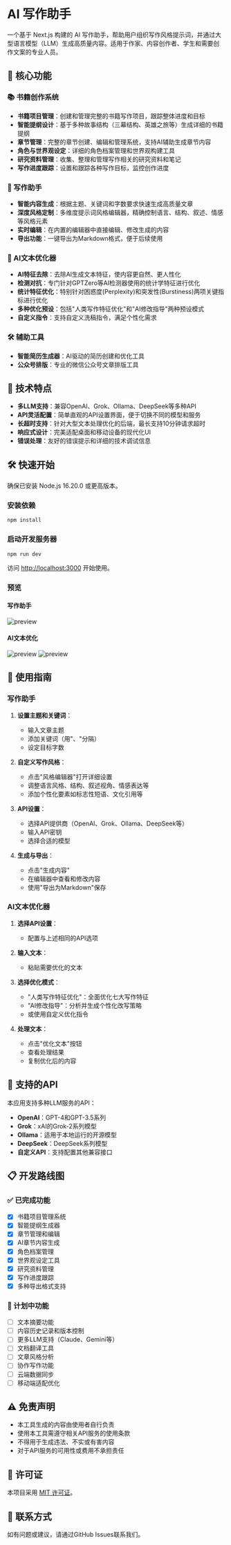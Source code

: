# AI 写作助手

一个基于 Next.js 构建的 AI 写作助手，帮助用户组织写作风格提示词，并通过大型语言模型（LLM）生成高质量内容。适用于作家、内容创作者、学生和需要创作文案的专业人员。

## 🌟 核心功能

### 📚 书籍创作系统
- **书籍项目管理**：创建和管理完整的书籍写作项目，跟踪整体进度和目标
- **智能提纲设计**：基于多种故事结构（三幕结构、英雄之旅等）生成详细的书籍提纲
- **章节管理**：完整的章节创建、编辑和管理系统，支持AI辅助生成章节内容
- **角色与世界观设定**：详细的角色档案管理和世界观构建工具
- **研究资料管理**：收集、整理和管理写作相关的研究资料和笔记
- **写作进度跟踪**：设置和跟踪各种写作目标，监控创作进度

### 📝 写作助手
- **智能内容生成**：根据主题、关键词和字数要求快速生成高质量文章
- **深度风格定制**：多维度提示词风格编辑器，精确控制语言、结构、叙述、情感等风格元素
- **实时编辑**：在内置的编辑器中直接编辑、修改生成的内容
- **导出功能**：一键导出为Markdown格式，便于后续使用

### 🔄 AI文本优化器
- **AI特征去除**：去除AI生成文本特征，使内容更自然、更人性化
- **检测对抗**：专门针对GPTZero等AI检测器使用的统计学特征进行优化
- **统计特征优化**：特别针对困惑度(Perplexity)和突发性(Burstiness)两项关键指标进行优化
- **多种优化预设**：包括"人类写作特征优化"和"AI修改指导"两种预设模式
- **自定义指令**：支持自定义洗稿指令，满足个性化需求

### 🛠️ 辅助工具
- **智能简历生成器**：AI驱动的简历创建和优化工具
- **公众号排版**：专业的微信公众号文章排版工具

## 🚀 技术特点

- **多LLM支持**：兼容OpenAI、Grok、Ollama、DeepSeek等多种API
- **API灵活配置**：简单直观的API设置界面，便于切换不同的模型和服务
- **长超时支持**：针对大型文本处理优化的后端，最长支持10分钟请求超时
- **响应式设计**：完美适配桌面和移动设备的现代化UI
- **错误处理**：友好的错误提示和详细的技术调试信息

## 🛠️ 快速开始

确保已安装 Node.js 16.20.0 或更高版本。

### 安装依赖

```bash
npm install
```

### 启动开发服务器

```bash
npm run dev
```

访问 [http://localhost:3000](http://localhost:3000) 开始使用。

### 预览
#### 写作助手
![preview](./preview/preview.jpg)
#### AI文本优化
![preview](./preview/xigao_01.png)
![preview](./preview/xigao_02.png)

## 📝 使用指南

### 写作助手

1. **设置主题和关键词**：
   - 输入文章主题
   - 添加关键词（用"、"分隔）
   - 设定目标字数

2. **自定义写作风格**：
   - 点击"风格编辑器"打开详细设置
   - 调整语言风格、结构、叙述视角、情感表达等
   - 添加个性化要素如标志性短语、文化引用等

3. **API设置**：
   - 选择API提供商（OpenAI、Grok、Ollama、DeepSeek等）
   - 输入API密钥
   - 选择合适的模型

4. **生成与导出**：
   - 点击"生成内容"
   - 在编辑器中查看和修改内容
   - 使用"导出为Markdown"保存

### AI文本优化器

1. **选择API设置**：
   - 配置与上述相同的API选项

2. **输入文本**：
   - 粘贴需要优化的文本

3. **选择优化模式**：
   - "人类写作特征优化"：全面优化七大写作特征
   - "AI修改指导"：分析并生成个性化改写策略
   - 或使用自定义优化指令

4. **处理文本**：
   - 点击"优化文本"按钮
   - 查看处理结果
   - 复制优化后的内容

## 🔌 支持的API

本应用支持多种LLM服务的API：

- **OpenAI**：GPT-4和GPT-3.5系列
- **Grok**：xAI的Grok-2系列模型
- **Ollama**：适用于本地运行的开源模型
- **DeepSeek**：DeepSeek系列模型
- **自定义API**：支持配置其他兼容接口

## 📋 开发路线图

### ✅ 已完成功能
- [x] 书籍项目管理系统
- [x] 智能提纲生成器
- [x] 章节管理和编辑
- [x] AI章节内容生成
- [x] 角色档案管理
- [x] 世界观设定工具
- [x] 研究资料管理
- [x] 写作进度跟踪
- [x] 多种导出格式支持

### 🚧 计划中功能
- [ ] 文本摘要功能
- [ ] 内容历史记录和版本控制
- [ ] 更多LLM支持（Claude、Gemini等）
- [ ] 文档翻译工具
- [ ] 文章风格分析
- [ ] 协作写作功能
- [ ] 云端数据同步
- [ ] 移动端适配优化

## ⚠️ 免责声明

- 本工具生成的内容由使用者自行负责
- 使用本工具需遵守相关API服务的使用条款
- 不得用于生成违法、不实或有害内容
- 对于API服务的可用性或费用不承担责任

## 📄 许可证

本项目采用 [MIT 许可证](./LICENSE)。

## 📧 联系方式

如有问题或建议，请通过GitHub Issues联系我们。 